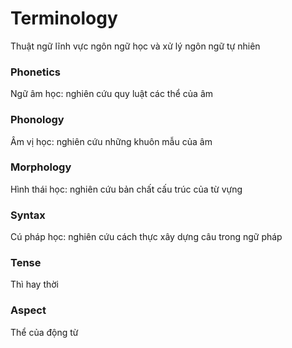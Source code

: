# Terminology
Thuật ngữ lĩnh vực ngôn ngữ học và xử lý ngôn ngữ tự nhiên

### Phonetics
Ngữ âm học: nghiên cứu quy luật các thể của âm

### Phonology
Âm vị học: nghiên cứu những khuôn mẫu của âm

### Morphology
Hình thái học: nghiên cứu bản chất cấu trúc của từ vựng

### Syntax
Cú pháp học: nghiên cứu cách thực xây dựng câu trong ngữ pháp

### Tense
Thì hay thời

### Aspect
Thể của động từ
